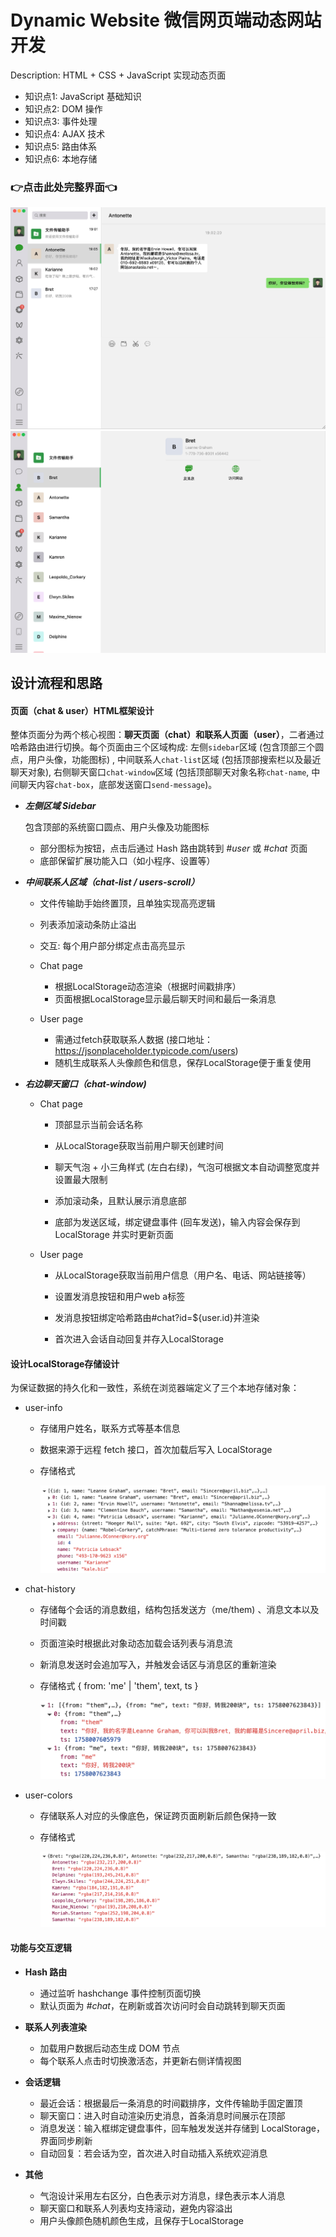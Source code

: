 # Dynamic Website 微信网页端动态网站开发

Description: HTML + CSS + JavaScript 实现动态页面

- 知识点1: JavaScript 基础知识
- 知识点2: DOM 操作
- 知识点3: 事件处理
- 知识点4: AJAX 技术
- 知识点5: 路由体系
- 知识点6: 本地存储

### 👉点击此处完整界面👈

<img src="./image/01.png" alt="01" style="zoom: 50%;" />

<img src="./image/02.png" alt="02" style="zoom:50%;" />



## 设计流程和思路

#### **页面（chat & user）HTML框架设计**

​	整体页面分为两个核心视图：**聊天页面（chat）和联系人页面（user）**，二者通过哈希路由进行切换。每个页面由三个区域构成: 左侧`sidebar`区域 (包含顶部三个圆点，用户头像，功能图标) , 中间联系人`chat-list`区域 (包括顶部搜索栏以及最近聊天对象), 右侧聊天窗口`chat-window`区域 (包括顶部聊天对象名称`chat-name`, 中间聊天内容`chat-box`，底部发送窗口`send-message`)。

- ***左侧区域 Sidebar***

  包含顶部的系统窗口圆点、用户头像及功能图标

  - 部分图标为按钮，点击后通过 Hash 路由跳转到 *#user* 或 *#chat* 页面
  - 底部保留扩展功能入口（如小程序、设置等）

- ***中间联系人区域（chat-list / users-scroll）***

  - 文件传输助手始终置顶，且单独实现高亮逻辑

  - 列表添加滚动条防止溢出

  - 交互: 每个用户部分绑定点击高亮显示

  - Chat page
    - 根据LocalStorage动态渲染（根据时间戳排序）
    - 页面根据LocalStorage显示最后聊天时间和最后一条消息

  - User page
    - 需通过fetch获取联系人数据   (接口地址：https://jsonplaceholder.typicode.com/users)
    - 随机生成联系人头像颜色和信息，保存LocalStorage便于重复使用

- ***右边聊天窗口（chat-window)***

  - Chat page

    - 顶部显示当前会话名称
    - 从LocalStorage获取当前用户聊天创建时间

    - 聊天气泡 + 小三角样式 (左白右绿)，气泡可根据文本自动调整宽度并设置最大限制

    - 添加滚动条，且默认展示消息底部

    - 底部为发送区域，绑定键盘事件 (回车发送)，输入内容会保存到 LocalStorage 并实时更新页面

  - User page

    - 从LocalStorage获取当前用户信息（用户名、电话、网站链接等）

    - 设置发消息按钮和用户web a标签

    - 发消息按钮绑定哈希路由\#chat?id=${user.id}并渲染

    - 首次进入会话自动回复并存入LocalStorage

      

#### 设计LocalStorage存储设计

为保证数据的持久化和一致性，系统在浏览器端定义了三个本地存储对象：

- user-info

  - 存储用户姓名，联系方式等基本信息

  - 数据来源于远程 fetch 接口，首次加载后写入 LocalStorage

  - 存储格式

    ![user-info ](./image/user-info.png)

- chat-history 

  - 存储每个会话的消息数组，结构包括发送方（me/them) 、消息文本以及时间戳
  - 页面渲染时根据此对象动态加载会话列表与消息流
  - 新消息发送时会追加写入，并触发会话区与消息区的重新渲染

  - 存储格式 { from: 'me' | 'them', text, ts }

    ![chat-history ](./image/chat-history.png)

- user-colors

  - 存储联系人对应的头像底色，保证跨页面刷新后颜色保持一致

  - 存储格式

    ![user-colors](./image/user-colors.png)

#### **功能与交互逻辑**

- **Hash 路由**

  - 通过监听 hashchange 事件控制页面切换
  - 默认页面为 *#chat*，在刷新或首次访问时会自动跳转到聊天页面

- **联系人列表渲染**

  - 加载用户数据后动态生成 DOM 节点
  - 每个联系人点击时切换激活态，并更新右侧详情视图

- **会话逻辑**

  - 最近会话：根据最后一条消息的时间戳排序，文件传输助手固定置顶
  - 聊天窗口：进入时自动渲染历史消息，首条消息时间展示在顶部
  - 消息发送：输入框绑定键盘事件，回车触发发送并存储到 LocalStorage，界面同步刷新
  - 自动回复：若会话为空，首次进入时自动插入系统欢迎消息

- **其他**

  - 气泡设计采用左右区分，白色表示对方消息，绿色表示本人消息
  - 聊天窗口和联系人列表均支持滚动，避免内容溢出
  - 用户头像颜色随机颜色生成，且保存于LocalStorage
